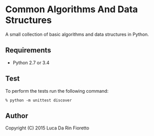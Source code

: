Common Algorithms And Data Structures
=====================================
A small collection of basic algorithms and data structures in Python.

Requirements
------------
- Python 2.7 or 3.4

Test
----
To perform the tests run the following command:

    % python -m unittest discover


Author
------
Copyright (C) 2015 Luca Da Rin Fioretto

